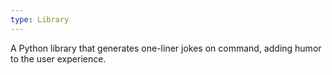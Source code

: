 ```yaml
---
type: Library
---
```


A Python library that generates one-liner jokes on command, adding humor to the user experience.